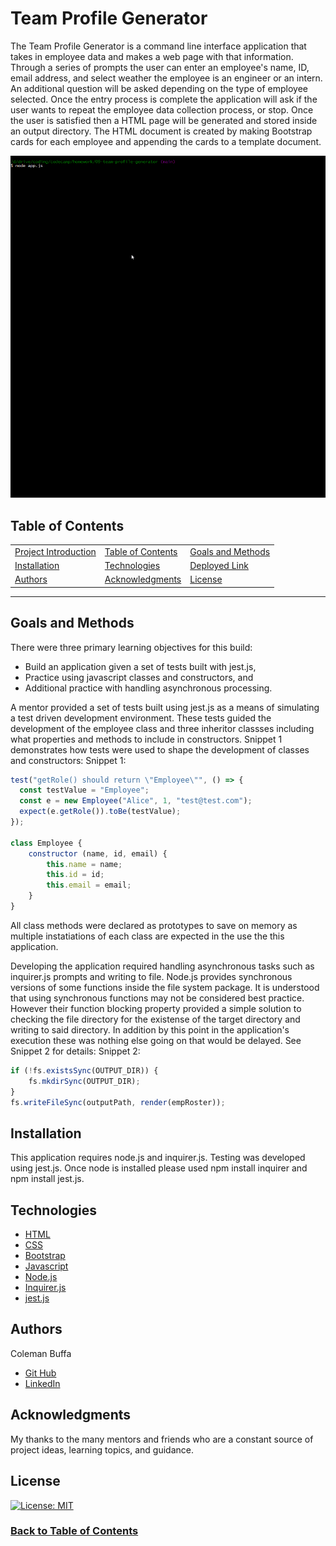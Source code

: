 # Team Profile Generator

The Team Profile Generator is a command line interface application that takes in employee data and makes a web page with that information. Through a series of prompts the user can enter an employee's name, ID, email address, and select weather the employee is an engineer or an intern. An additional question will be asked depending on the type of employee selected. Once the entry process is complete the application will ask if the user wants to repeat the employee data collection process, or stop. Once the user is satisfied then a HTML page will be generated and stored inside an output directory. The HTML document is created by making Bootstrap cards for each employee and appending the cards to a template document.

![Walkthrough Video](./assets/walkthrough.gif)

## Table of Contents

| |||
|:-|:-|:-|
| [Project Introduction](#team-profile-generator) | [Table of Contents](#table-of-contents) | [Goals and Methods](#goals-and-methods) 
| [Installation](#installation) | [Technologies](#technologies) | [Deployed Link](#deployed-link) |
| [Authors](#authors) | [Acknowledgments](#acknowledgments) | [License](#license) |
---

## Goals and Methods

There were three primary learning objectives for this build:
* Build an application  given a set of tests built with jest.js,
* Practice using javascript classes and constructors, and 
* Additional practice with handling asynchronous processing.

A mentor provided a set of tests built using jest.js as a means of simulating a test driven development environment. These tests guided the development of the employee class and three inheritor classses including what properties and methods to include in constructors. Snippet 1 demonstrates how tests were used to shape the development of classes and constructors:
Snippet 1:
```javascript
test("getRole() should return \"Employee\"", () => {
  const testValue = "Employee";
  const e = new Employee("Alice", 1, "test@test.com");
  expect(e.getRole()).toBe(testValue);
});

class Employee {
	constructor (name, id, email) {
		this.name = name;
		this.id = id;
		this.email = email;
	}
}
```

All class methods were declared as prototypes to save on memory as multiple instatiations of each class are expected in the use the this application.

Developing the application required handling asynchronous tasks such as inquirer.js prompts and writing to file. Node.js provides synchronous versions of some functions inside the file system package. It is understood that using synchronous functions may not be considered best practice. However their function blocking property provided a simple solution to checking the file directory for the existense of the target directory and writing to said directory. In addition by this point in the application's execution these was nothing else going on that would be delayed. See Snippet 2 for details:
Snippet 2:
```javascript
if (!fs.existsSync(OUTPUT_DIR)) {
	fs.mkdirSync(OUTPUT_DIR);
}
fs.writeFileSync(outputPath, render(empRoster));
```

## Installation

This application requires node.js and inquirer.js. Testing was developed using jest.js. Once node is installed please used npm install inquirer and npm install jest.js.

## Technologies 

* [HTML](https://developer.mozilla.org/en-US/docs/Web/HTML)
* [CSS](https://developer.mozilla.org/en-US/docs/Web/CSS)
* [Bootstrap ](https://getbootstrap.com/)
* [Javascript](https://developer.mozilla.org/en-US/docs/Web/JavaScript)
* [Node.js](https://nodejs.org/en/)
* [Inquirer.js](https://www.npmjs.com/package/inquirer)
* [jest.js](https://jestjs.io/)

## Authors

Coleman Buffa

* [Git Hub](https://github.com/coleman-buffa/team-profile-generator)
* [LinkedIn](https://www.linkedin.com/in/coleman-buffa/)

## Acknowledgments

My thanks to the many mentors and friends who are a constant source of project ideas, learning topics, and guidance.

## License

[![License: MIT](https://img.shields.io/badge/License-MIT-yellow.svg)](https://opensource.org/licenses/MIT)

### [Back to Table of Contents](#table-of-contents)